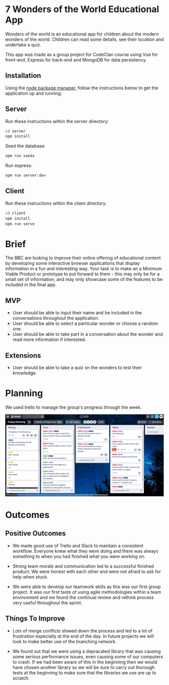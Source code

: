 # 7 Wonders of the World Educational App

Wonders of the world is an educational app for children about the modern wonders of the world. Children can read some details, see their location and undertake a quiz.

This app was made as a group project for CodeClan course using Vue for front-end, Express for back-end and MongoDB for data persistency.

## Installation

Using the [node package manager](https://www.npmjs.com/get-npm), follow the instructions below to get the application up and running:

## Server

Run these instructions within the server directory:

```bash
cd server
npm install
```

Seed the database:

```bash
npm run seeds
```
Run express:

```bash
npm run server:dev
```

## Client

Run these instructions within the client directory:

```bash
cd client
npm install
npm run serve
```

# Brief

The BBC are looking to improve their online offering of educational content by developing some interactive browser applications that display information in a fun and interesting way. Your task is to make an a Minimum Viable Product or prototype to put forward to them - this may only be for a small set of information, and may only showcase some of the features to be included in the final app.

## MVP

* User should be able to input their name and be included in the conversations throughout the application.
* User should be able to select a particular wonder or choose a random one.
* User should be able to take part in a conversation about the wonder and read more information if interested.

## Extensions

* User should be able to take a quiz on the wonders to test their knowledge.

# Planning

We used trello to manage the group's progress through the week.

![Image](/images/trelloBoard.png "icon")

# Outcomes

## Positive Outcomes

* We made good use of Trello and Slack to maintain a consistent workflow. Everyone knew what they were doing and there was always something to when you had finished what you were working on.

* Strong team morale and communication led to a successful finished product. We were honest with each other and were not afraid to ask for help when stuck.

* We were able to develop our teamwork skills as this was our first group project. It was our first taste of using agile methodologies within a team environment and we found the continual review and rethink process very useful throughout the sprint.

## Things To Improve

* Lots of merge conflicts slowed down the process and led to a lot of frustration especially at the end of the day. In future projects we will look to make better use of the branching network.

* We found out that we were using a depracated library that was causing some serious performance issues, even causing some of our computers to crash. If we had been aware of this in the beginning then we would have chosen another library so we will be sure to carry out thorough tests at the beginning to make sure that the libraries we use are up to scratch.
